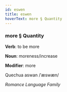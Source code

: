 ```yaml
---
id: eswen
title: eswen
hoverText: more § Quantity
---
```


### more § Quantity

**Verb**: to be more

**Noun**: moreness/increase

**Modifier**: more

Quechua aswan /ˈæswæn/

*Romance Language Family*